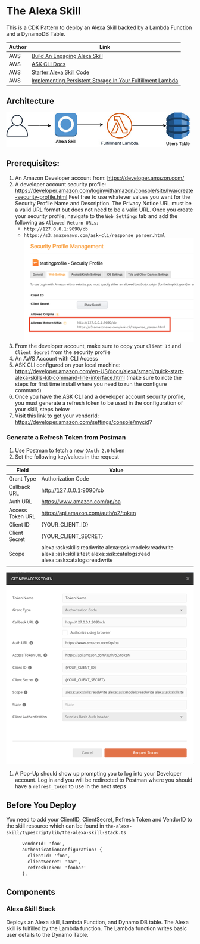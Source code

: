 # The Alexa Skill

This is a CDK Pattern to deploy an Alexa Skill backed by a Lambda Function and a DynamoDB Table.

| Author        | Link           |
| ------------- | ------------- |
| AWS | [Build An Engaging Alexa Skill](https://developer.amazon.com/en-US/alexa/alexa-skills-kit/get-deeper/tutorials-code-samples/build-an-engaging-alexa-skill) |
| AWS | [ASK CLI Docs](https://developer.amazon.com/en-US/docs/alexa/smapi/ask-cli-intro.html#create-new-skill) |
| AWS | [Starter Alexa Skill Code](https://developer.amazon.com/en-US/docs/alexa/alexa-skills-kit-sdk-for-nodejs/develop-your-first-skill.html) |
| AWS | [Implementing Persistent Storage In Your Fulfillment Lambda](https://developer.amazon.com/en-US/docs/alexa/alexa-skills-kit-sdk-for-nodejs/manage-attributes.html) |

## Architecture

![arch](img/arch.png)

## Prerequisites:
1. An Amazon Developer account from: https://developer.amazon.com/
1. A developer account security profile: https://developer.amazon.com/loginwithamazon/console/site/lwa/create-security-profile.html
  Feel free to use whatever values you want for the Security Profile Name and Description. The Privacy Notice URL must be a valid URL format but does not need to be a valid URL. Once you create your security profile, navigate to the `Web Settings` tab and add the following as `Allowed Return URLs`:
   - `http://127.0.0.1:9090/cb`
   - `https://s3.amazonaws.com/ask-cli/response_parser.html`
   ![Security Profile](img/lwa-security-profile.png)
1. From the developer account, make sure to copy your `Client Id` and `Client Secret` from the security profile
1. An AWS Account with CLI Access
1. ASK CLI configured on your local machine: https://developer.amazon.com/en-US/docs/alexa/smapi/quick-start-alexa-skills-kit-command-line-interface.html (make sure to note the steps for first time install where you need to run the configure command)
1. Once you have the ASK CLI and a developer account security profile, you must generate a refresh token to be used in the configuration of your skill, steps below
1. Visit this link to get your vendorId: https://developer.amazon.com/settings/console/mycid?

### Generate a Refresh Token from Postman
1. Use Postman to fetch a new `OAuth 2.0` token
1. Set the following key/values in the request

| Field            | Value                                                                                                                                 |
|------------------|---------------------------------------------------------------------------------------------------------------------------------------|
| Grant Type       | Authorization Code                                                                                                                    |
| Callback URL     | http://127.0.0.1:9090/cb                                                                                                              |
| Auth URL         | https://www.amazon.com/ap/oa                                                                                                          |
| Access Token URL | https://api.amazon.com/auth/o2/token                                                                                                  |
| Client ID        | {YOUR_CLIENT_ID}                                                                                                                      |
| Client Secret    | {YOUR_CLIENT_SECRET}                                                                                                                  |
| Scope            | alexa::ask:skills:readwrite alexa::ask:models:readwrite alexa::ask:skills:test alexa::ask:catalogs:read alexa::ask:catalogs:readwrite |
|                  |                                                                                                                                       |
![Postman Auth](img/postman-oauth-settings.png)

1. A Pop-Up should show up prompting you to log into your Developer account. Log in and you will be redirected to Postman where you should have a `refresh_token` to use in the next steps

## Before You Deploy
You need to add your ClientID, ClientSecret, Refresh Token and VendorID to the skill resource which can be found in `the-alexa-skill/typescript/lib/the-alexa-skill-stack.ts`
```
      vendorId: 'foo',
      authenticationConfiguration: {
        clientId: 'foo',
        clientSecret: 'bar',
        refreshToken: 'foobar'
      },
```

## Components
### Alexa Skill Stack
Deploys an Alexa skill, Lambda Function, and Dynamo DB table. The Alexa skill is fulfilled by the Lambda function. The Lambda function writes basic user details to the Dynamo Table.
